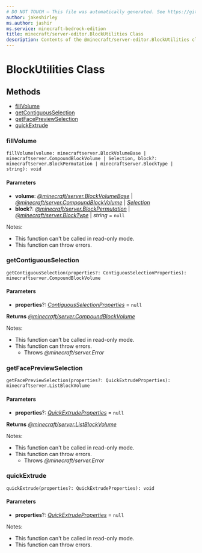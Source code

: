 ```yaml
---
# DO NOT TOUCH — This file was automatically generated. See https://github.com/mojang/minecraftapidocsgenerator to modify descriptions, examples, etc.
author: jakeshirley
ms.author: jashir
ms.service: minecraft-bedrock-edition
title: minecraft/server-editor.BlockUtilities Class
description: Contents of the @minecraft/server-editor.BlockUtilities class.
---
```

# BlockUtilities Class

## Methods
- [fillVolume](#fillvolume)
- [getContiguousSelection](#getcontiguousselection)
- [getFacePreviewSelection](#getfacepreviewselection)
- [quickExtrude](#quickextrude)

### **fillVolume**
`
fillVolume(volume: minecraftserver.BlockVolumeBase | minecraftserver.CompoundBlockVolume | Selection, block?: minecraftserver.BlockPermutation | minecraftserver.BlockType | string): void
`

#### **Parameters**
- **volume**: [*@minecraft/server.BlockVolumeBase*](../../minecraft/server/BlockVolumeBase.md) | [*@minecraft/server.CompoundBlockVolume*](../../minecraft/server/CompoundBlockVolume.md) | [*Selection*](Selection.md)
- **block**?: [*@minecraft/server.BlockPermutation*](../../minecraft/server/BlockPermutation.md) | [*@minecraft/server.BlockType*](../../minecraft/server/BlockType.md) | *string* = `null`
  
Notes:
- This function can't be called in read-only mode.
- This function can throw errors.

### **getContiguousSelection**
`
getContiguousSelection(properties?: ContiguousSelectionProperties): minecraftserver.CompoundBlockVolume
`

#### **Parameters**
- **properties**?: [*ContiguousSelectionProperties*](ContiguousSelectionProperties.md) = `null`

**Returns** [*@minecraft/server.CompoundBlockVolume*](../../minecraft/server/CompoundBlockVolume.md)
  
Notes:
- This function can't be called in read-only mode.
- This function can throw errors.
  - Throws *@minecraft/server.Error*

### **getFacePreviewSelection**
`
getFacePreviewSelection(properties?: QuickExtrudeProperties): minecraftserver.ListBlockVolume
`

#### **Parameters**
- **properties**?: [*QuickExtrudeProperties*](QuickExtrudeProperties.md) = `null`

**Returns** [*@minecraft/server.ListBlockVolume*](../../minecraft/server/ListBlockVolume.md)
  
Notes:
- This function can't be called in read-only mode.
- This function can throw errors.
  - Throws *@minecraft/server.Error*

### **quickExtrude**
`
quickExtrude(properties?: QuickExtrudeProperties): void
`

#### **Parameters**
- **properties**?: [*QuickExtrudeProperties*](QuickExtrudeProperties.md) = `null`
  
Notes:
- This function can't be called in read-only mode.
- This function can throw errors.
